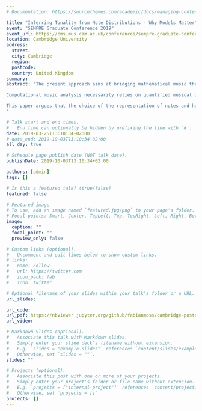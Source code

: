 ```yaml
---
# Documentation: https://sourcethemes.com/academic/docs/managing-content/

title: "Inferring Tonality from Note Distributions - Why Models Matter"
event: "SEMPRE Graduate Conference 2019"
event_url: https://cms.mus.cam.ac.uk/conferences/sempre-graduate-conference
location: Cambridge University
address:
  street:
  city: Cambridge
  region:
  postcode:
  country: United Kingdom
summary:
abstract: "The present approach aims at bridging mathematical music theory and computational music analysis by combining formal models of tonal space and statistical analyses of symbolic musical corpora in different representations (neutral and tonal pitch classes).

Computational music analysis necessarily relies on quantified musical data. Although numerical representations of pieces are inevitably reductive, they have the advantage to allow for objective statistical statements under given assumptions. One of the most common avenues in empirical approaches to music analysis is to study note distributions of pieces or collections of pieces, for instance in applications such as automated key or mode finding, or genre classification. Typically, notes are translated into pitch classes in twelve-tone equal temperament and represented by integers ranging from 0 to 11, allowing for convenient treatment of many digital music resources, such as MIDI databases. Other formats, such as MusicXML, allow for a richer representation of pitches and pitch classes..

This paper argues that the choice of the representation of notes and hence the associated models of tonal spaces fundamentally affects the discovery, analysis, and interpretation of patterns in note distributions (sometimes called ‘tone profiles’). It contrasts historical and contemporary models of tonal space, such as the line of fifths, the circle of fifths, and the Tonnetz, and it demonstrates how different representations influence the results. This is shown by (1) comparing a number of individual pieces marking different stages in the history of tonality, and (2) inspecting a musical dataset of more than 1,500 pieces (more than two million notes) ranging from the Renaissance to late Romantic periods, with a strong focus on the nineteenth century. The results reveal large-scale historical changes in the usage of tonal material that would not be visible in reduced pitch representations.
"

# Talk start and end times.
#   End time can optionally be hidden by prefixing the line with `#`.
date: 2019-03-25T13:10:34+02:00
# date_end: 2019-10-03T13:10:34+02:00
all_day: true

# Schedule page publish date (NOT talk date).
publishDate: 2019-10-03T13:10:34+02:00

authors: [admin]
tags: []

# Is this a featured talk? (true/false)
featured: false

# Featured image
# To use, add an image named `featured.jpg/png` to your page's folder.
# Focal points: Smart, Center, TopLeft, Top, TopRight, Left, Right, BottomLeft, Bottom, BottomRight.
image:
  caption: ""
  focal_point: ""
  preview_only: false

# Custom links (optional).
#   Uncomment and edit lines below to show custom links.
# links:
# - name: Follow
#   url: https://twitter.com
#   icon_pack: fab
#   icon: twitter

# Optional filename of your slides within your talk's folder or a URL.
url_slides:

url_code:
url_pdf: https://nbviewer.jupyter.org/github/fabianmoss/cambridge-poster/blob/master/poster.pdf
url_video:

# Markdown Slides (optional).
#   Associate this talk with Markdown slides.
#   Simply enter your slide deck's filename without extension.
#   E.g. `slides = "example-slides"` references `content/slides/example-slides.md`.
#   Otherwise, set `slides = ""`.
slides: ""

# Projects (optional).
#   Associate this post with one or more of your projects.
#   Simply enter your project's folder or file name without extension.
#   E.g. `projects = ["internal-project"]` references `content/project/deep-learning/index.md`.
#   Otherwise, set `projects = []`.
projects: []
---
```

